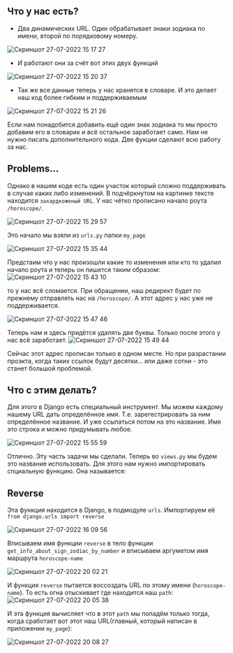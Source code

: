 ## Что у нас есть?
- Два динамических URL. Один обрабатывает знаки зодиака по имени, второй по порядковому номеру.

![Скриншот 27-07-2022 15 17 27](https://user-images.githubusercontent.com/84935915/181244877-a03f9e71-e92e-4dff-bbeb-7caa6d8ddc88.png)

- И работают они за счёт вот этих двух функций

![Скриншот 27-07-2022 15 20 37](https://user-images.githubusercontent.com/84935915/181245329-9ea89ec3-617d-48e7-9757-2706d776f847.png)

- Так же все данные теперь у нас хранятся в словаре. И это делает наш код более гибким и поддерживаемым

![Скриншот 27-07-2022 15 21 26](https://user-images.githubusercontent.com/84935915/181245544-d3b6fb0c-7d02-4eb7-a792-39d9cc0643d3.png)

Если нам понадобится добавить ещё один знак зодиака то мы просто добавим его в словарик и всё остальное заработает само.
Нам не нужно писать дополнительного кода. Две фукции сделают всю работу за нас.

## Problems...
Однако в нашем коде есть один участок который сложно поддерживать в случае каких либо изменений. В подчёркнутом на картинке тексте
находится `захардкоженый URL`. У нас чётко прописано начало роута `/horoscope/`.

![Скриншот 27-07-2022 15 29 57](https://user-images.githubusercontent.com/84935915/181246971-f3f664eb-8475-44fb-aecd-db5940a6621f.png)

Это начало мы взяли из `urls.py` папки `my_page`

![Скриншот 27-07-2022 15 35 44](https://user-images.githubusercontent.com/84935915/181248044-cd8560e0-0c92-42c6-a928-bf248e49e84e.png)

Предстаим что у нас произошли какие то изменения или кто то удалил начало роута и теперь он пишется таким образом:
![Скриншот 27-07-2022 15 43 10](https://user-images.githubusercontent.com/84935915/181249537-807945ac-06be-4a39-844d-ef291294914b.png)

то у нас всё сломается.
При обращении, наш редирект будет по прежнему отправлять нас на `/horoscope/`. А этот адрес у нас уже не поддерживается.

![Скриншот 27-07-2022 15 47 46](https://user-images.githubusercontent.com/84935915/181250328-09562774-016e-42b7-a8ee-f23aca193e10.png)

Теперь нам и здесь придётся удалять две буквы. Только после этого у нас всё заработает.
![Скриншот 27-07-2022 15 49 44](https://user-images.githubusercontent.com/84935915/181250880-83b13be3-b721-4f4c-912c-aa3e27ae930f.png)

Сейчас этот адрес прописан только в одном месте. Но при разрастании проэкта, когда таких ссылок будут десятки... или даже сотни - это станет большой проблемой.

## Что с этим делать?
Для этого в Django есть специальный инструмент. Мы можем каждому нашему URL дать определённое имя. Т.е. зарегестрировать за ним определённое название.
И уже ссылаться потом на это название.
Имя это строка и можно придумывать любое.

![Скриншот 27-07-2022 15 55 59](https://user-images.githubusercontent.com/84935915/181252034-fe5ca59b-2a6b-4956-9b79-55cf7ad2175c.png)

Отлично. Эту часть задачи мы сделали. Теперь во `views.py` мы будем это название использовать.
Для этого нам нужно импортировать спциальную функцию. Она называется:

## Reverse

Эта функция находится в Django, в подмодуле `urls`. Импортируем её `from django.urls import reverse`

![Скриншот 27-07-2022 16 09 56](https://user-images.githubusercontent.com/84935915/181254995-8969e87d-cda7-45c5-b001-6c24a2709d30.png)

Вписываем имя функции `reverse` в тело функции `get_info_about_sign_zodiac_by_number` и вписываем аргуметом имя маршрута `horoscope-name`


![Скриншот 27-07-2022 20 02 21](https://user-images.githubusercontent.com/84935915/181306631-5d878034-1c42-4473-914d-2b923e125859.png)

И функция `reverse` пытается воссоздать URL по этому имени (`horoscope-name`). То есть огна отыскивает где находится наш `path`:
![Скриншот 27-07-2022 20 05 38](https://user-images.githubusercontent.com/84935915/181307183-c59e3843-4c19-4795-823b-c04a0fa4d63b.png)

И эта функция вычисляет что в этот `path` мы попадём только тогда, когда сработает вот этот наш URL(главный, который написан в приложении `my_page`):

![Скриншот 27-07-2022 20 08 27](https://user-images.githubusercontent.com/84935915/181307661-4c32a01c-d5fb-4338-ae5b-8922f20ecca4.png)
